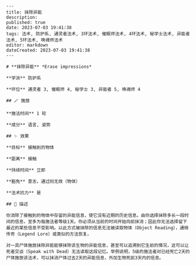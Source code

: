 
    ---
    title: 抹除异能
    description: 
    published: true
    date: 2023-07-03 19:41:38
    tags: 法术, 防护系, 通灵者法术, 3环法术, 催眠师法术, 4环法术, 秘学士法术, 异能者法术, 5环法术, 唤魂师法术
    editor: markdown
    dateCreated: 2023-07-03 19:41:38
    ---

    # **抹除异能** *Erase impressions*

    **学派** 防护系 

    **环位** 通灵者 3, 催眠师 4, 秘学士 3, 异能者 5, 唤魂师 4

    ## 🪄 施放

    **施法时间** 1 轮

    **成分** 语言, 姿势

    ## ✨ 效果 

    **目标** 接触到的物体 

    **距离** 接触  

    **持续时间** 立即 

    **豁免** 意志，通过则无效（物体）

    **法术抗力** 是

    ## 📖 描述

    你消除了接触到的物体中存留的异能信息，使它没有近期的历史信息。由你选择抹除多长一段时间的信息，至多为每施法者等级1天。你必须从当前的时间开始向前抹消；因此你无法选择留下最近的某些信息不受影响。以此方式被抹除的信息无法被读取物体（Object Reading），通晓传奇（Legend Lore）或类似的方法恢复。

    对一具尸体施放抹除异能能够抹除该生物的异能信息，甚至可以追溯到它生前的情况，这可以让死者交谈（Speak with Dead）无法读取这段记忆。举例说明，5级的施法者对已经死亡2天的尸体施放该法术，可以抹消尸体过去2天的异能信息，外加生物死前3天内的信息。
    